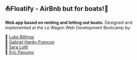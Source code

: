 ## ⛵Floatify - AirBnb but for boats!🚤

**Web app based on renting and letting out boats.** 
Designed and implemented at the Le Wagon Web Development Bootcamp by:

🔹 [Luke Billings](https://github.com/lukebillings)  
🔹 [Gabriel Hardy-Françon](https://github.com/xotw)  
🔹 [Sara Lotfi](https://github.com/saralotfi)  
🔹 [Eric Payumo](https://github.com/Erickson1309)  
